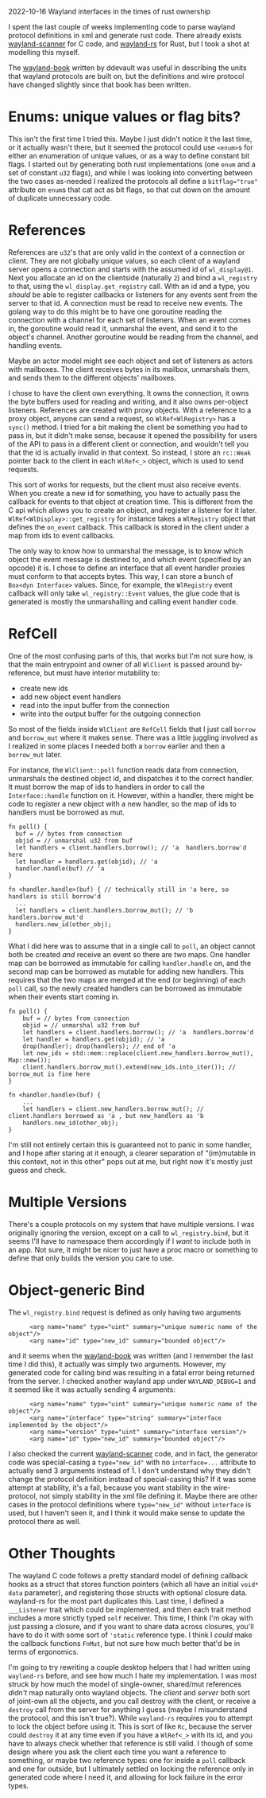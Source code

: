 <pmeta id="created">2022-10-16</pmeta>
<pmeta id="title">Wayland interfaces in the times of rust ownership</pmeta>

I spent the last couple of weeks implementing code to parse wayland protocol definitions in xml and generate rust code.
There already exists [wayland-scanner] for C code, and [wayland-rs] for Rust, but I took a shot at modelling this myself.

The [wayland-book] written by ddevault was useful in describing the units that wayland protocols are built on, but the definitions and wire protocol have changed slightly since that book has been written.

# Enums: unique values or flag bits?

This isn't the first time I tried this.
Maybe I just didn't notice it the last time, or it actually wasn't there, but it seemed the protocol could use `<enum>`s for either an enumeration of unique values, or as a way to define constant bit flags.
I started out by generating both rust implementations (one `enum` and a set of constant `u32` flags), and while I was looking into converting between the two cases as-needed I realized the protocols all define a `bitflag="true"` attribute on `enum`s that cat act as bit flags, so that cut down on the amount of duplicate unnecessary code.

# References

References are `u32`'s that are only valid in the context of a connection or client.
They are not globally unique values, so each client of a wayland server opens a connection and starts with the assumed id of `wl_display@1`.
Next you allocate an id on the clientside (naturally `2`) and bind a `wl_registry` to that, using the `wl_display.get_registry` call.
With an id and a type, you _should_ be able to register callbacks or listeners for any events sent from the server to that id.
A connection must be read to receive new events.
The golang way to do this might be to have one goroutine reading the connection with a channel for each set of listeners.
When an event comes in, the goroutine would read it, unmarshal the event, and send it to the object's channel.
Another goroutine would be reading from the channel, and handling events.

Maybe an actor model might see each object and set of listeners as actors with mailboxes.
The client receives bytes in its mailbox, unmarshals them, and sends them to the different objects' mailboxes.

I chose to have the client own everything.
It owns the connection, it owns the byte buffers used for reading and writing, and it also owns per-object listeners.
References are created with proxy objects.
With a reference to a proxy object, anyone can send a request, so `WlRef<WlRegistry>` has a `sync()` method.
I tried for a bit making the client be something you had to pass in, but it didn't make sense, because it opened the possibility for users of the API to pass in a different client or connection, and wouldn't tell you that the id is actually invalid in that context.
So instead, I store an `rc::Weak` pointer back to the client in each `WlRef<_>` object, which is used to send requests.

This sort of works for requests, but the client must also receive events.
When you create a new id for something, you have to actually pass the callback for events to that object at creation time.
This is different from the C api which allows you to create an object, and register a listener for it later.
`WlRef<WlDisplay>::get_registry` for instance takes a `WlRegistry` object that defines the `on_event` callback.
This callback is stored in the client under a map from ids to event callbacks.

The only way to know how to unmarshal the message, is to know which object the event message is destined to, and which event (specified by an opcode) it is.
I chose to define an interface that all event handler proxies must conform to that accepts bytes.
This way, I can store a bunch of `Box<dyn Interface>` values.
Since, for example, the `WlRegistry` event callback will only take `wl_registry::Event` values, the glue code that is generated is mostly the unmarshalling and calling event handler code.

# RefCell

One of the most confusing parts of this, that works but I'm not sure how, is that the main entrypoint and owner of all `WlClient` is passed around by-reference, but must have interior mutability to:
- create new ids
- add new object event handlers
- read into the input buffer from the connection
- write into the output buffer for the outgoing connection

So most of the fields inside `WlClient` are `RefCell` fields that I just call `borrow` and `borrow_mut` where it makes sense.
There was a little juggling involved as I realized in some places I needed both a `borrow` earlier and then a `borrow_mut` later.

For instance, the `WlClient::poll` function reads data from connection, unmarshals the destined object id, and dispatches it to the correct handler.
It must borrow the map of ids to handlers in order to call the `Interface::handle` function on it.
However, within a handler, there might be code to register a new object with a new handler, so the map of ids to handlers must be borrowed as mut.
```
fn poll() {
  buf = // bytes from connection
  objid = // unmarshal u32 from buf
  let handlers = client.handlers.borrow(); // 'a  handlers.borrow'd here
  let handler = handlers.get(objid); // 'a
  handler.handle(buf) // 'a
}

fn <handler.handle>(buf) { // technically still in 'a here, so handlers is still borrow'd
  ...
  let handlers = client.handlers.borrow_mut(); // 'b handlers.borrow_mut'd
  handlers.new_id(other_obj);
}
```

What I did here was to assume that in a single call to `poll`, an object cannot both be created _and_ receive an event so there are two maps.
One handler map can be borrowed as immutable for calling `handler.handle` on, and the second map can be borrowed as mutable for adding new handlers.
This requires that the two maps are merged at the end (or beginning) of each `poll` call, so the newly created handlers can be borrowed as immutable when their events start coming in.

```
fn poll() {
	buf = // bytes from connection
	objid = // unmarshal u32 from buf
	let handlers = client.handlers.borrow(); // 'a  handlers.borrow'd
	let handler = handlers.get(objid); // 'a
	drop(handler); drop(handlers); // end of 'a
	let new_ids = std::mem::replace(client.new_handlers.borrow_mut(), Map::new());
	client.handlers.borrow_mut().extend(new_ids.into_iter()); // borrow_mut is fine here
}

fn <handler.handle>(buf) {
	...
	let handlers = client.new_handlers.borrow_mut(); // client.handlers borrowed as 'a , but new_handlers as 'b
	handlers.new_id(other_obj);
}
```

I'm still not entirely certain this is guaranteed not to panic in some handler, and I hope after staring at it enough, a clearer separation of "(im)mutable in this context, not in this other" pops out at me, but right now it's mostly just guess and check.

# Multiple Versions

There's a couple protocols on my system that have multiple versions.
I was originally ignoring the version, except on a call to `wl_registry.bind`, but it seems I'll have to namespace them accordingly if I _want_ to include both in an app.
Not sure, it might be nicer to just have a proc macro or something to define that only builds the version you care to use.

# Object-generic Bind

The `wl_registry.bind` request is defined as only having two arguments
```
      <arg name="name" type="uint" summary="unique numeric name of the object"/>
      <arg name="id" type="new_id" summary="bounded object"/>
```
and it seems when the [wayland-book] was written (and I remember the last time I did this), it actually was simply two arguments.
However, my generated code for calling bind was resulting in a fatal error being returned from the server.
I checked another wayland app under `WAYLAND_DEBUG=1` and it seemed like it was actually sending 4 arguments:
```
      <arg name="name" type="uint" summary="unique numeric name of the object"/>
      <arg name="interface" type="string" summary="interface implemented by the object"/>
      <arg name="version" type="uint" summary="interface version"/>
      <arg name="id" type="new_id" summary="bounded object"/>
```

I also checked the current [wayland-scanner] code, and in fact, the generator code was special-casing a `type="new_id"` with no `interface=...` attribute to actually send 3 arguments instead of 1.
I don't understand why they didn't change the protocol definition instead of special-casing this?
If it was some attempt at stability, it's a fail, because you want stability in the wire-protocol, not simply stability in the xml file defining it.
Maybe there are other cases in the protocol definitions where `type="new_id"` without `interface` is used, but I haven't seen it, and I think it would make sense to update the protocol there as well.

# Other Thoughts

The wayland C code follows a pretty standard model of defining callback hooks as a struct that stores function pointers (which all have an initial `void* data` parameter), and registering those structs with optional closure data.
wayland-rs for the most part duplicates this.
Last time, I defined a `___Listener` trait which could be implemented, and then each trait method includes a more strictly typed `self` receiver.
This time, I think I'm okay with just passing a closure, and if you want to share data across closures, you'll have to do it with some sort of `'static` reference type.
I think I _could_ make the callback functions `FnMut`, but not sure how much better that'd be in terms of ergonomics.

I'm going to try rewriting a couple desktop helpers that I had written using `wayland-rs` before, and see how much I hate my implementation.
I was most struck by how much the model of single-owner, shared/mut references _didn't_ map naturally onto wayland objects.
The _client_ and _server_ both sort of joint-own all the objects, and you call destroy with the client, or receive a `destroy` call from the server for anything I guess (maybe I misunderstand the protocol, and this isn't true?).
While `wayland-rs` requires you to attempt to lock the object before using it.
This is sort of like `Rc`, because the server could `destroy` it at any time even if you have a `WlRef<_>` with its id, and you have to always check whether that reference is still valid.
I though of some design where you ask the client each time you want a reference to something, or maybe two reference types: one for inside a `poll` callback and one for outside, but I ultimately settled on locking the reference only in generated code where I need it, and allowing for lock failure in the error types.

[wayland-scanner]: https://gitlab.freedesktop.org/wayland/wayland/-/blob/main/src/scanner.c#L1226
[wayland-rs]: https://github.com/smithay/wayland-rs
[wayland-book]: https://wayland-book.com/registry/binding.html
